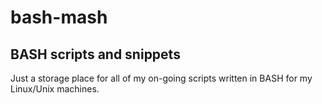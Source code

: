 # bash-mash
## BASH scripts and snippets

Just a storage place for all of my on-going scripts written in BASH for my Linux/Unix machines.
